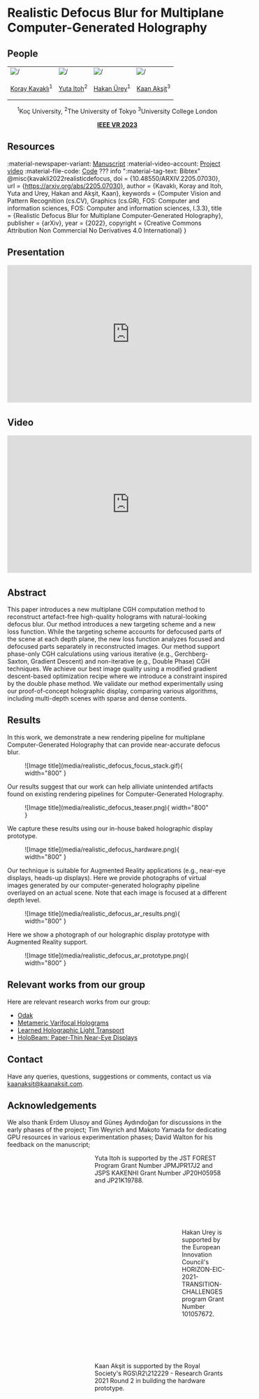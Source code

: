 # Realistic Defocus Blur for Multiplane Computer-Generated Holography

## People
<table class=""  style="margin: 10px auto;">
  <tbody>
    <tr>
      <td> <img src="../../people/koray_kavakli.png" width="120" alt=/> &nbsp;&nbsp;&nbsp;&nbsp;</td>
      <td> <img src="../../people/yuta_itoh.png" width="120" alt=/> &nbsp;&nbsp;&nbsp;&nbsp;</td>
      <td> <img src="../../people/hakan_urey.png" width="120" alt=/> &nbsp;&nbsp;&nbsp;&nbsp;</td>
      <td> <img src="../../people/kaan_aksit.png" width="120" alt=/> &nbsp;&nbsp;&nbsp;&nbsp;</td>
    </tr>
    <tr>
      <td><p style="text-align:center;"><a href="https://scholar.google.com/citations?user=rn6XtO4AAAAJ&hl=en&oi=ao">Koray Kavaklı</a><sup>1</sup></p></td>
      <td><p style="text-align:center;"><a href="https://www.ar.c.titech.ac.jp/people/yuta-itoh">Yuta Itoh</a><sup>2</p></td>
      <td><p style="text-align:center;"><a href="https://mysite.ku.edu.tr/hurey/">Hakan Ürey</a><sup>1</sup></p></td>
      <td><p style="text-align:center;"><a href="https://kaanaksit.com">Kaan Akşit</a><sup>3</sup></p></td>
    </tr>
  </tbody>
</table>
<p style="text-align:center;"><sup>1</sup>Koç University, <sup>2</sup>The University of Tokyo <sup>3</sup>University College London</p>
<p style="text-align:center;"><b><a href="https://ieeevr.org/2023/">IEEE VR 2023</a></b></p>

## Resources
:material-newspaper-variant: [Manuscript](https://arxiv.org/abs/2205.07030)
:material-video-account: [Project video](https://youtu.be/5tG8SaJGpUc)
:material-file-code: [Code](https://github.com/complight/realistic_defocus)
??? info ":material-tag-text: Bibtex"
        @misc{kavakli2022realisticdefocus,
          doi = {10.48550/ARXIV.2205.07030},
          url = {https://arxiv.org/abs/2205.07030},
          author = {Kavaklı, Koray and Itoh, Yuta and Urey, Hakan and Akşit, Kaan},
          keywords = {Computer Vision and Pattern Recognition (cs.CV), Graphics (cs.GR), FOS: Computer and information sciences, FOS: Computer and information sciences, I.3.3},
          title = {Realistic Defocus Blur for Multiplane Computer-Generated Holography},
          publisher = {arXiv},
          year = {2022},
          copyright = {Creative Commons Attribution Non Commercial No Derivatives 4.0 International}
        }

## Presentation
<p style="text-align:center;">
<iframe width="560" height="315" src="https://www.youtube.com/embed/Y5CQvtoOggU" title="YouTube video player" frameborder="0" allow="accelerometer; autoplay; clipboard-write; encrypted-media; gyroscope; picture-in-picture; web-share" allowfullscreen></iframe>
</p>


## Video
<p style="text-align:center;">
<iframe width="560" height="315" src="https://www.youtube.com/embed/5tG8SaJGpUc" title="YouTube video player" frameborder="0" allow="accelerometer; autoplay; clipboard-write; encrypted-media; gyroscope; picture-in-picture" allowfullscreen></iframe>
</p>

## Abstract
This paper introduces a new multiplane CGH computation method to reconstruct artefact-free high-quality holograms with natural-looking defocus blur. 
Our method introduces a new targeting scheme and a new loss function.
While the targeting scheme accounts for defocused parts of the scene at each depth plane, the new loss function analyzes focused and defocused parts separately in reconstructed images.
Our method support phase-only CGH calculations using various iterative (e.g., Gerchberg-Saxton, Gradient Descent) and non-iterative (e.g., Double Phase) CGH techniques. 
We achieve our best image quality using a modified gradient descent-based optimization recipe where we introduce a constraint inspired by the double phase method.
We validate our method experimentally using our proof-of-concept holographic display, comparing various algorithms, including multi-depth scenes with sparse and dense contents.

## Results
In this work, we demonstrate a new rendering pipeline for multiplane Computer-Generated Holography that can provide near-accurate defocus blur.
<figure markdown>
  ![Image title](media/realistic_defocus_focus_stack.gif){ width="800" }
</figure>

Our results suggest that our work can help alliviate unintended artifacts found on existing rendering pipelines for Computer-Generated Holography.
<figure markdown>
  ![Image title](media/realistic_defocus_teaser.png){ width="800" }
</figure>


We capture these results using our in-house baked holographic display prototype.
<figure markdown>
  ![Image title](media/realistic_defocus_hardware.png){ width="800" }
</figure>


Our technique is suitable for Augmented Reality applications (e.g., near-eye displays, heads-up displays).
Here we provide photographs of virtual images generated by our computer-generated holography pipeline overlayed on an actual scene.
Note that each image is focused at a different depth level.
<figure markdown>
  ![Image title](media/realistic_defocus_ar_results.png){ width="800" }
</figure>


Here we show a photograph of our holographic display prototype with Augmented Reality support.
<figure markdown>
  ![Image title](media/realistic_defocus_ar_prototype.png){ width="800" }
</figure>


## Relevant works from our group
Here are relevant research works from our group:

- [Odak](https://github.com/kunguz/odak)
- [Metameric Varifocal Holograms](https://github.com/complight/metameric_holography)
- [Learned Holographic Light Transport](https://github.com/complight/realistic_holography)
- [HoloBeam: Paper-Thin Near-Eye Displays](https://complightlab.com/publications/holobeam/)

## Contact
Have any queries, questions, suggestions or comments, contact us via [kaanaksit@kaanaksit.com](mailto:kaanaksit@kaanaksit.com).

## Acknowledgements
[comment]: <> (The authors would like to thank reviewers for their valuable feedback.)
We also thank 
Erdem Ulusoy and Güneş Aydındoğan for discussions in the early phases of the project; 
Tim Weyrich and Makoto Yamada for dedicating GPU resources in various experimentation phases;
David Walton for his feedback on the manuscript;

<div style="float: left; height:200px;" class="boxed">
<img align='left' src="../../media/jst_forest.png" width="200" alt/>
</div>
Yuta Itoh is supported by the JST FOREST Program Grant Number JPMJPR17J2 and JSPS KAKENHI Grant Number JP20H05958 and JP21K19788.
<br />
<br />
<br />
<br />
<br />
<br />
<br />

<div style="float: left; height:200px;" class="boxed">
<img align='left' src="../../media/eu_horizon2020.png" width="200" alt/>
</div>
Hakan Urey is supported by the European Innovation Council's HORIZON-EIC-2021-TRANSITION-CHALLENGES program Grant Number 101057672.
<br />
<br />
<br />
<br />
<br />
<br />
<br />

<div style="float: left; height:200px;" class="boxed">
<img align='left' src="../../media/royal_society.png" width="200" alt/>
</div>
Kaan Akşit is supported by the Royal Society's RGS\R2\212229 - Research Grants 2021 Round 2 in building the hardware prototype.
<br />
<br />
<br />
<br />
<br />
<br />
<br />

